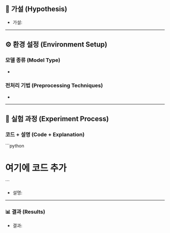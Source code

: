 
## 📌 가설 (Hypothesis)

<!-- 해당 실험을 통해 증명하고자 하는 가설을 명확하게 기술하세요 -->
- 가설: 

---

## ⚙️ 환경 설정 (Environment Setup)

### 모델 종류 (Model Type)
<!-- 실험에 사용할 모델 종류를 명시하세요 -->
- 

### 전처리 기법 (Preprocessing Techniques)
<!-- 데이터 전처리에 사용한 기법들을 설명하세요 -->
- 

---

## 🔬 실험 과정 (Experiment Process)

### 코드 + 설명 (Code + Explanation)
<!-- 실험을 재현할 수 있도록 간단한 코드와 설명을 작성하세요 -->
\`\`\`python
# 여기에 코드 추가
\`\`\`

- 설명: 

---

### 📊 결과 (Results)

<!-- 실험 결과를 기술하고, 가설에 대한 결론을 작성하세요. 실험 결과는 AI stage의 score와 validation score를 구분하여 작성해주세요 -->

- 결과:
